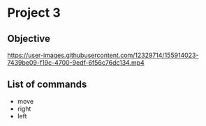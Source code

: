 # Project 3

## Objective

https://user-images.githubusercontent.com/12329714/155914023-7439be09-f19c-4700-9edf-6f56c76dc134.mp4


## List of commands

- move
- right
- left
